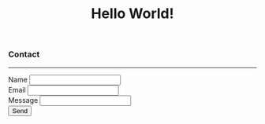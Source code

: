 <html lang="en">
<title>yutisha org</title>
<meta charset="UTF-8">
<meta name="viewport" content="width=device-width, initial-scale=1">
<link rel="stylesheet" href="https://www.w3schools.com/w3css/4/w3.css">
<body>

<!-- Header -->
<header class="w3-display-container w3-content w3-center" style="max-width:1500px">
  <div class="w3-display-middle w3-padding-large w3-border w3-wide w3-text-light-grey w3-center">
<!--     <h1 class="w3-hide-medium w3-hide-small w3-xxxlarge">Yutisha</h1> -->
    <h1 class="w3-hide-large" style="white-space:nowrap">Hello World!</h1>
  </div>
</header>

<!-- Navbar on small screens -->
<div class="w3-center w3-light-grey w3-padding-16 w3-hide-large w3-hide-medium">
</div>
  
<!-- Page content -->
<div class="w3-content w3-padding-large w3-margin-top" id="portfolio">

  <!-- Images (Portfolio) -->

  <!-- Contact -->
  <div class="w3-light-grey w3-padding-large w3-padding-32 w3-margin-top" id="contact">
    <h3 class="w3-center">Contact</h3>
    <hr>
    <form action="#" target="_blank">
      <div class="w3-section">
        <label>Name</label>
        <input class="w3-input w3-border" type="text" required name="Name">
      </div>
      <div class="w3-section">
        <label>Email</label>
        <input class="w3-input w3-border" type="text" required name="Email">
      </div>
      <div class="w3-section">
        <label>Message</label>
        <input class="w3-input w3-border" required name="Message">
      </div>
      <button type="submit" class="w3-button w3-block w3-dark-grey">Send</button>
    </form><br>
  </div>

<!-- End page content -->
</div>

</body>
</html>
